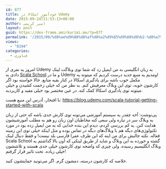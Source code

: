 ```yaml
---
id: 877
title: خودآموز اسکالا در Udemy
date: 2015-09-24T21:53:13+00:00
author: امیر کریمی
layout: post
guid: https://dev-frame.amirkarimi.me/?p=877
permalink: '/2015/09/%d8%ae%d9%88%d8%af%d8%a2%d9%85%d9%88%d8%b2-%d8%a7%d8%b3%da%a9%d8%a7%d9%84%d8%a7-%d8%af%d8%b1-udemy/'
views:
  - "8194"
categories:
  - فناوری
---
```

امروز یه نفری از Udemy به زبان انگلیسی به من ایمیل زد که شما توی وبلاگت لینک دادی به <a href="https://twitter.github.io/scala_school" target="_blank">Scala School</a> و ما در Udemy اومدیم یه منبع جدید درست کردیم که میتونه یه مکمل خوب باشه برای یادگیری اسکالا در کنار بقیه منابع. حالا خواسته بود اگر کارشون خوبه، توی این وبلاگ معرفیش کنم. به نظر من که خیلی زحمت کشیدن و خیلی میتونه توی یادگیری اسکالا کمک کنه. در عین مختصر بود خیلی مفید و کاربردیه.

با افتخار، آدرس این منبع هست: <a href="https://blog.udemy.com/scala-tutorial-getting-started-with-scala" target="_blank">https://blog.udemy.com/scala-tutorial-getting-started-with-scala</a>

پی‌نوشت: آخه چقدر یه سیستم آموزشی می‌تونه توی کارش جدی باشه که حتی از زبان یه وبلاگ سر در نیاره ولی سعی کنه مخاطبان اون زبان رو هم به مطلب آموزشیشون هدایت کنن. یه کم بررسی کردم، دیدم این بنده خدایی که به من ایمیل زده بود در مورد تکنولوژی‌های دیگه هم با وبلاگ‌های دیگه در تماس بوده و مثل اینکه خیلی توی این زمینه فعاله. نکته جالبش برای من اینه که این طرف عمرا فارسی بلد نیست! و فقط دنبال لینک Scala School گشته و خورده به این وبلاگ و شاید از طریق لینکی که اون بالا گذاشتم به وبلاگ انگلیسیم رسیده. ولی چیزی که واضحه توی کارشون خیلی جدی هستند و تلاششون خیلی زیاده. تحت تاثیر قرار گرفتم!

خلاصه که کارشون درسته، دمشون گرم. اگر می‌تونید حمایتشون کنید.

&nbsp;